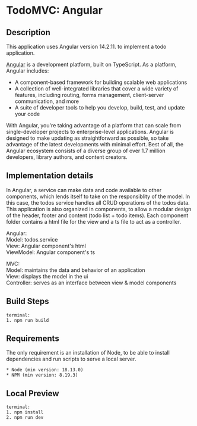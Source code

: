 # TodoMVC: Angular

## Description

This application uses Angular version 14.2.11. to implement a todo application.

[Angular](https://angular.dev) is a development platform, built on TypeScript. As a platform, Angular includes:

- A component-based framework for building scalable web applications
- A collection of well-integrated libraries that cover a wide variety of features, including routing, forms management, client-server communication, and more
- A suite of developer tools to help you develop, build, test, and update your code

With Angular, you're taking advantage of a platform that can scale from single-developer projects to enterprise-level applications. Angular is designed to make updating as straightforward as possible, so take advantage of the latest developments with minimal effort. Best of all, the Angular ecosystem consists of a diverse group of over 1.7 million developers, library authors, and content creators.

## Implementation details

In Angular, a service can make data and code available to other components, which lends itself to take on the responsiblity of the model. In this case, the todos service handles all CRUD operations of the todos data. 
This application is also organized in components, to allow a modular design of the header, footer and content (todo list + todo items). Each component folder contains a html file for the view and a ts file to act as a controller.

Angular:\
Model: todos.service\
View: Angular component's html\
ViewModel: Angular component's ts

MVC:\
Model: maintains the data and behavior of an application\
View: displays the model in the ui\
Controller: serves as an interface between view & model components

## Build Steps

```
terminal:
1. npm run build
```

## Requirements

The only requirement is an installation of Node, to be able to install dependencies and run scripts to serve a local server.

```
* Node (min version: 18.13.0)
* NPM (min version: 8.19.3)
```

## Local Preview

```
terminal:
1. npm install
2. npm run dev
```
